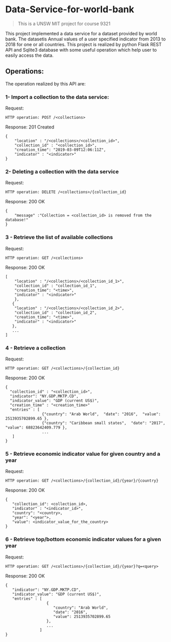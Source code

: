# Data-Service-for-world-bank
> This is a UNSW MIT project for course 9321

This project implemented a data service for a dataset provided by world bank. The datasetis Annual values of a user specified indicator from 2013 to 2018 for one or all countries. This project is realized by python Flask REST API and Sqlite3 database with some useful operation which help user to easily access the data.

## Operations:
The operation realized by this API are:

### 1- Import a collection to the data service:
Request:
```
HTTP operation: POST /<collections>
```
Response: 201 Created
```
{ 
    "location" : "/<collections>/<collection_id>", 
    "collection_id" : "<collection_id>",  
    "creation_time": "2019-03-09T12:06:11Z",
    "indicator" : "<indicator>"
}
```

### 2- Deleting a collection with the data service
Request:
```
HTTP operation: DELETE /<collections>/{collection_id}
```
Response: 200 OK
```
{ 
    "message" :"Collection = <collection_id> is removed from the database!"
}
```

### 3 - Retrieve the list of available collections
Request:
```
HTTP operation: GET /<collections>
```
Response: 200 OK
```
[
    "location" : "/<collections>/<collection_id_1>", 
    "collection_id" : "collection_id_1",  
    "creation_time": "<time>",
    "indicator" : "<indicator>"
    },
   { 
    "location" : "/<collections>/<collection_id_2>", 
    "collection_id" : "collection_id_2",  
    "creation_time": "<time>",
    "indicator" : "<indicator>"
   },
   ...
]
```

### 4 - Retrieve a collection
Request:
```
HTTP operation: GET /<collections>/{collection_id}
```
Response: 200 OK
```
{  
  "collection_id" : "<collection_id>",
  "indicator": "NY.GDP.MKTP.CD",
  "indicator_value": "GDP (current US$)",
  "creation_time" : "<creation_time>"
  "entries" : [
                {"country": "Arab World",  "date": "2016",  "value": 2513935702899.65 },
                {"country": "Caribbean small states",  "date": "2017",  "value": 68823642409.779 },
                ...
   ]
}
```

### 5 - Retrieve economic indicator value for given country and a year
Request:
```
HTTP operation: GET /<collections>/{collection_id}/{year}/{country}
```
Response: 200 OK
```
{ 
   "collection_id": <collection_id>,
   "indicator" : "<indicator_id>",
   "country": "<country>, 
   "year": "<year">,
   "value": <indicator_value_for_the_country>
}
```


### 6 - Retrieve top/bottom economic indicator values for a given year
Request:
```
HTTP operation: GET /<collections>/{collection_id}/{year}?q=<query>
```
Response: 200 OK
```
{ 
   "indicator": "NY.GDP.MKTP.CD",
   "indicator_value": "GDP (current US$)",
   "entries" : [
                  { 
                     "country": "Arab World",
                     "date": "2016",
                     "value": 2513935702899.65
                  },
                  ...
               ]
}
```

